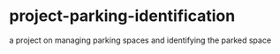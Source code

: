 # project-parking-identification
a project on managing parking spaces and identifying the parked space
